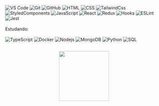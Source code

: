 <div align="left">
  <img alt="VS Code" src="https://img.shields.io/badge/-VSCode-black?style=flat-square&logo=visual-studio-code">
  <img alt="Git" src="https://img.shields.io/badge/-Git-black?style=flat-square&logo=git">
  <img alt="GitHub" src="https://img.shields.io/badge/-GitHub-black?style=flat-square&logo=github">
  <img alt="HTML" src="https://img.shields.io/badge/-HTML-black?style=flat-square&logo=html5&logoColor=white">
  <img alt="CSS" src="https://img.shields.io/badge/-CSS-black?style=flat-square&logo=css3">
  <img alt="TailwindCss" src="https://img.shields.io/badge/-TailwindCss-black?style=flat-square&logo=TailwindCss">
  <img alt="StyledComponents" src="https://img.shields.io/badge/-StyledComponents-black?style=flat-square&logo=StyledComponents">
  <img alt="JavaScript" src="https://img.shields.io/badge/-JavaScript-black?style=flat-square&logo=javascript">
  <img alt="React" src="https://img.shields.io/badge/-React-black?style=flat-square&logo=react">
  <img alt="Redux" src="https://img.shields.io/badge/-Redux-black?style=flat-square&logo=redux">
  <img alt="Hooks" src="https://img.shields.io/badge/-Hooks-black?style=flat-square&logo=react">
  <img alt="ESLint" src="https://img.shields.io/badge/-ESLint-black?style=flat-square&logo=ESLint">
  <img alt="Jest" src="https://img.shields.io/badge/-Jest-black?style=flat-square&logo=Jest">
</div>
<br/>
<div align="left">
Estudando:
</div>
<br />
<div align="left">
 <img alt="TypeScript" src="https://img.shields.io/badge/-TypeScript-black?style=flat-square&logo=typescript">
  <img alt="Docker" src="https://img.shields.io/badge/-Docker-black?style=flat-square&logo=docker">
  <img alt="Nodejs" src="https://img.shields.io/badge/-Nodejs-black?style=flat-square&logo=Node.js">
  <img alt="MongoDB" src="https://img.shields.io/badge/-MongoDB-black?style=flat-square&logo=mongodb">
  <img alt="Python" src="https://img.shields.io/badge/-Python-black?style=flat-square&logo=Python">
  <img alt="SQL" src="https://img.shields.io/badge/-SQL-black?style=flat-square&logo=MySQL">
</div>

##
<div align="center">
  <span>
     <a href="https://github.com/ioott">
     <img height="160em" src="https://github-readme-stats.vercel.app/api/top-langs/?username=ioott&layout=compact&langs_count=7&theme=chartreuse-dark"/>
  </span>
</div>
